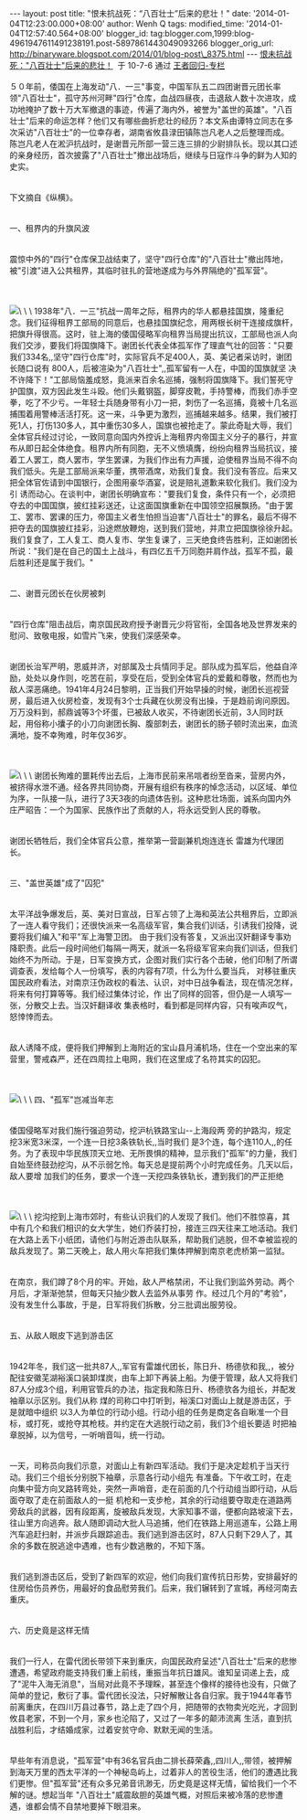 --- layout: post title: "恨未抗战死：“八百壮士”后来的悲壮！" date:
'2014-01-04T12:23:00.000+08:00' author: Wenh Q tags: modified\_time:
'2014-01-04T12:57:40.564+08:00' blogger\_id:
tag:blogger.com,1999:blog-4961947611491238191.post-5897861443049093266
blogger\_orig\_url:
http://binaryware.blogspot.com/2014/01/blog-post\_8375.html ---
[恨未抗战死："八百壮士"后来的悲壮！](http://blog.china.com/u/060604/863/201007/6621500.html)  于
10-7-6 通过 [王者回归-专栏](http://blog.china.com/u/060604/863/) \
\
５０年前，倭国在上海发动"八．一三"事变，中国军队五二四团谢晋元团长率领"八百壮士"，孤守苏州河畔"四行"仓库，血战四昼夜，击退敌人数十次进攻，成功地掩护了数十万大军撤退的事迹，传遍了海内外，被誉为"盖世的英雄"。"八百壮士"后来的命运怎样？他们又有哪些曲折悲壮的经历？本文系由谭特立同志在多次采访"八百壮士"的一位幸存者，湖南省攸县渌田镇陈岂凡老人之后整理而成。
陈岂凡老人在淞沪抗战时，是谢晋元所部一营三连三排的少尉排队长。现以其口述的亲身经历，首次披露了"八百壮士"撤出战场后，继续与日寇作斗争的鲜为人知的史实。\
\
\
下文摘自《纵横》。\
\
\
一、租界内的升旗风波\
\
\
震惊中外的"四行"仓库保卫战结束了，坚守"四行仓库"的"八百壮士"撤出阵地，被"引渡"进入公共租界，其临时驻扎的营地遂成为与外界隔绝的"孤军营"。\
\
\
\
![](https://images-blogger-opensocial.googleusercontent.com/gadgets/proxy?url=http%3A%2F%2Fimage.club.china.com%2Ftwhb%2F1015%2F2010%2F7%2F5%2F1278329861968.jpg&container=blogger&gadget=a&rewriteMime=image%2F*)\
\
\
1938年"八．一三"抗战一周年之际，租界内的华人都悬挂国旗，隆重纪念。我们征得租界工部局的同意后，也悬挂国旗纪念，用两根长树干连接成旗杆，把旗升得很高。这时，驻上海的倭国侵略军向租界当局提出抗议，工部局也派人向我们交涉，要我们将国旗降下。谢团长代表全体孤军作了理直气壮的回答："只要我们334名,,坚守"四行仓库"时，实际官兵不足400人，英、美记者采访时，谢团长随口说有
800人，后被渲染为"八百壮士",,孤军留有一人在，中国的国旗就坚
决不许降下！"工部局恼羞成怒，竟派来百余名巡捕，强制将国旗降下。我们誓死守护国旗，双方因此发生斗殴。他们头戴钢盔，脚穿皮靴，手持警棒，而我们赤手空拳，吃了不少亏。一年轻士兵随身带有小刀一把，刺伤了一名巡捕，竟被十几名巡捕围着用警棒活活打死。这一来，斗争更为激烈，巡捕越来越多。结果，我们被打死1人，打伤130多人，其中重伤30多人，国旗也被抢走了。蒙此奇耻大辱，我们全体官兵经过讨论，一致同意向国内外控诉上海租界内帝国主义分子的暴行，并宣布从即日起全体绝食。租界内所有同胞，无不义愤填膺，纷纷向租界当局抗议，接着工人罢工，商人罢市，学生罢课，为我们作出有力声援，迫使租界当局不得不向我们低头。先是工部局派来华董，携带酒席，劝我们复食。我们没有答应。后来又把全体官佐请到中国银行，企图用豪华酒宴，说是赔礼道歉来软化我们。我们没为引
诱而动心。在谈判中，谢团长明确宣布："要我们复食，条件只有一个，必须把夺去的中国国旗，披红挂彩送还，让这面国旗重新在中国领空招展飘扬。"由于罢工、罢市、罢课的压力，帝国主义者生怕担当迫害"八百壮士"的罪名，最后不得不把夺去的国旗披红挂彩，沿途燃放鞭炮，送到我们营地，并肃立把国旗徐徐升起。我们复食了，工人复工、商人复市、学生复课了，三天绝食终告胜利，正如谢团长所说："我们是在自己的国土上战斗，有四亿五千万同胞并肩作战，孤军不孤，最后胜利还是属于我们。"\
\
\
二、谢晋元团长在伙房被刺\
\
\
"四行仓库"阻击战后，南京国民政府授予谢晋元少将官衔，全国各地及世界发来的慰问、致敬电报，如雪片飞来，使我们深感荣幸。\
\
\
谢团长治军严明，恩威并济，对部属及士兵情同手足。部队成为孤军后，他益自淬励，处处以身作则，吃苦在前，享受在后，受到全体官兵的爱戴和尊敬，然而也为敌人深恶痛绝。1941年4月24日黎明，正当我们开始早操的时候，谢团长巡视营房，最后进入伙房检查，发现有3个士兵藏在伙房没有出操，于是趋前询问原因。万万没料到，郝鼎诚等3个坏蛋，已被敌人收买，不待谢团长近前，3人同时跃起，用俗称小攮子的小刀向谢团长胸、腹部刺去，谢团长的肠子顿时流出来，血流满地，旋不幸殉难，时年仅36岁。\
\
\
\
![](https://images-blogger-opensocial.googleusercontent.com/gadgets/proxy?url=http%3A%2F%2Fimage.club.china.com%2Ftwhb%2F1015%2F2010%2F7%2F5%2F1278329887353.jpg&container=blogger&gadget=a&rewriteMime=image%2F*)\
\
\
谢团长殉难的噩耗传出去后，上海市民前来吊唁者纷至沓来，营房内外，被挤得水泄不通。经各界共同协商，开展有组织有秩序的悼念活动，以区域、单位为序，一队接一队，进行了3天3夜的向遗体告别。这种悲壮场面，诚系向国内外庄严昭告：一个为国家、民族作出了贡献的人，将永远受到人民的尊敬。\
\
\
谢团长牺牲后，我们全体官兵公意，推举第一营副兼机炮连连长
雷雄为代理团长。\
\
\
三、"盖世英雄"成了"囚犯"\
\
\
太平洋战争爆发后，英、美对日宣战，日军占领了上海和英法公共租界后，立即派了一连人看守我们；还很快派来一名高级军官，集合我们训话，引诱我们投降，说要将我们编入"和平"军上海警卫团。
由于我们没有答复，又派出汉奸翻译专事劝降职责。此后一段时间他们每隔一两天，就派一名将级军官来向我们训话，但我们始终不为所动。于是，日军变换方式，企图对我们实行各个击破，他们印制了所谓调查表，发给每个人一份填写，表的内容有7项，什么为什么要当兵，
对移驻重庆国民政府看法，对南京汪伪政权的看法、认识，对中日战争看法，现在情况怎样，将来有何打算等等。我们经过集体讨论，作
出了同样的回答，但仍是一人填写一张，分散交上去。当汉奸翻译收
集表格时，看到都是同样内容，只有唉声叹气，怒悻悻而去。\
\
\
敌人诱降不成，便将我们押解到上海附近的宝山县月浦机场，住在一个空出来的军营里，警戒森严，还在四周拉上电网，我们在这里成了名符其实的囚犯。\
\
\
\
![](https://images-blogger-opensocial.googleusercontent.com/gadgets/proxy?url=http%3A%2F%2Fimage.club.china.com%2Ftwhb%2F1015%2F2010%2F7%2F5%2F1278329873916.jpg&container=blogger&gadget=a&rewriteMime=image%2F*)\
\
\
四、"孤军"岂减当年志\
\
\
倭国侵略军对我们施行强迫劳动，挖沪杭铁路宝山--上海段两
旁的护路沟，规定挖3米宽3米深，一个连一日挖3条铁轨长,,当时我们
是3个连，每个连110人,,的任务。为了表现中华民族顶天立地、无所畏惧的精神，显示我们"孤军"的力量，我们自始至终鼓劲挖沟，从不示弱乞怜。每天总是提前两个小时完成任务。几天以后，敌人要增
加我们的任务，要求一个连一天挖四条铁轨长，遭到我们的严正拒绝\
\
\
\
![](https://images-blogger-opensocial.googleusercontent.com/gadgets/proxy?url=http%3A%2F%2Fimage.club.china.com%2Ftwhb%2F1015%2F2010%2F7%2F5%2F1278329904305.jpg&container=blogger&gadget=a&rewriteMime=image%2F*)\
\
\
挖沟挖到上海市郊时，有些认识我们的人发现了我们。他们不胜惊喜，其中有几个和我们相识的女大学生，她们乔装打扮，接连三四天往来工地活动。我们在大路上丢下小纸团，请他们与附近游击队联系，帮助我们逃脱，但不幸被监视的敌兵发现了。第二天晚上，敌人用火车把我们集体押解到南京老虎桥第一监狱。\
\
\
在南京，我们蹲了8个月的牢。开始，敌人严格禁闭，不让我们到监外劳动。两个月后，才渐渐弛禁，但每天只抽少数人去监外从事劳
作。经过几个月的"考验"，没有发生什么事故，于是，日军将我们拆散，分三批调出服劳役。\
\
\
五、从敌人眼皮下逃到游击区\
\
\
1942年冬，我们这一批共87人,,军官有雷雄代团长，陈日升、杨德欤和我,,，被分配往安徽芜湖裕溪口装卸煤炭，由车上卸下再装上船。为便于管理，敌人又将我们87人分成3个组，利用官管兵的办法，指定我和陈日升、杨德欤各为组长，并配发袖章以示区别。我们从称
煤的司称口中打听到，裕溪口对面山上就是游击区，于是就暗中组织
以3人为单位的行动小组。行动小组的任务是商定各自瞅准一个目标，或打死，或抢夺其枪枝。并约定在大逃脱行动之前，我们3个组长要适
时把袖章脱掉，以为信号，一听哨音叫，统一行动。\
\
\
一天，司称员向我们示意，对面山上有新四军活动。我们于是决定趁机于当天行动。我们三个组长分别脱下袖章，示意各行动小组先
有准备。下午收工时，在走向集中营方向叉路转弯处，突然一声哨音，走在前面的几个行动组当即行动，从后面夺取了走在前面敌人的一挺
机枪和一支步枪，其余的行动组要夺取走在道路两旁敌兵的武器，因有段距离，旋被敌兵发现，大家知事不谐，便都向路坡滚下去，往山里方向逃奔。敌人随即调动大批人马追捕，他们在铁路上用巡道车，公路上用汽车追赶扫射，并派步兵跟踪追击。我们逃到游击区时，87人只剩下29人了，其余的多数在脱逃途中遇难，也有少数逃散的，不知下落。\
\
\
我们逃到游击区后，受到了新四军的欢迎，他们向我们宣传抗日形势，安排最好的住房给伤员养伤，用最好的食品慰劳我们。后来，我们辗转到了宣城，再经河南去重庆。\
\
\
六、历史竟是这样无情\
\
\
我们一行人，在雷代团长带领下来到重庆，向国民政府呈述"八百壮士"后来的悲惨遭遇，希望政府能支持我们重上前线，重振当年抗日雄风。谁知呈词递上去，成了"泥牛入海无消息"，当局对此竟不予理睬，甚至连个像样的接待也没有，只做了简单的登记，敷衍了事。雷代团长没法，只好解散让各自归家。我于1944年春节前离重庆，在四川万县过春节，路上走了四个月，把随带的衣物卖光吃光，才回到攸县老家，不到一个月，家乡也沦陷了，又过了一年多的颠沛流离
生活，直到抗战胜利后，才结婚成家，过着安贫守命、默默无闻的生活。\
\
\
早些年有消息说，"孤军营"中有36名官兵由二排长薛荣鑫,,四川人,,带领，被押解到海天万里的西太平洋的一个神秘岛屿上，过着非人的苦役生活，他们的遭遇比我们更惨。但"孤军营"还有众多兄弟音讯渺无，历史竟是这样无情，留给我们一个不解的谜。想起当年
"八百壮土"威震敌胆的英雄气概，对照后来被冷落的悲惨遭遇，谁都会情不自禁地要掉下眼泪来。
